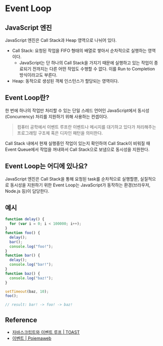 # Event Loop

## JavaScript 엔진

JavaScript 엔진은 Call Stack과 Heap 영역으로 나뉘어 있다.

- Call Stack: 요청된 작업을 FIFO 형태의 배열로 쌓아서 순차적으로 실행하는 영역이다.
  - JavaScript는 단 하나의 Call Stack을 가지기 때문에 실행하고 있는 작업이 종료되기 전까지는 다른 어떤 작업도 수행할 수 없다. 이를 Run to Completion 방식이라고도 부른다.
- Heap: 동적으로 생성된 객체 인스턴스가 할당되는 영역이다.

## Event Loop란?

한 번에 하나의 작업만 처리할 수 있는 단일 스레드 언어인 JavaScript에서 동시성(Concurrency) 처리를 지원하기 위해 사용하는 컨셉이다.

> 컴퓨터 공학에서 이벤트 루프란 이벤트나 메시지를 대기하고 있다가 처리해주는 프로그래밍 구조체 혹은 디자인 패턴을 의미한다.

Call Stack 내에서 현재 실행중인 작업이 있는지 확인하여 Call Stack이 비워질 때 Event Queue에서 작업을 꺼내와서 Call Stack으로 보냄으로 동시성을 지원한다.

## Event Loop는 어디에 있나요?

JavaScript 엔진은 Call Stack을 통해 요청된 task를 순차적으로 실행할뿐, 실질적으로 동시성을 지원하기 위한 Event Loop는 JavaScript가 동작하는 환경(브라우저, Node.js 등)이 담당한다.

## 예시

```javascript
function delay() {
  for (var i = 0; i < 100000; i++);
}
function foo() {
  delay();
  bar();
  console.log("foo!");
}
function bar() {
  delay();
  console.log("bar!");
}
function baz() {
  console.log("baz!");
}

setTimeout(baz, 10);
foo();

// result: bar! -> foo! -> baz!
```

## Reference

- [자바스크립트와 이벤트 루프 | TOAST](https://meetup.toast.com/posts/89)
- [이벤트 | Poiemaweb](https://poiemaweb.com/js-event)

